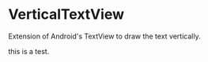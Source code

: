 VerticalTextView
================

Extension of Android's TextView to draw the text vertically.


this is a test.
